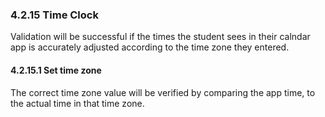 ### 4.2.15 Time Clock

Validation will be successful if the times the student sees in their calndar app is accurately adjusted according to the time zone they entered.

#### 4.2.15.1 Set time zone

The correct time zone value will be verified by comparing the app time, to the actual time in that time zone.

